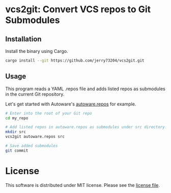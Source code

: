 # **vcs2git**: Convert VCS repos to Git Submodules

## Installation

Install the binary using Cargo.

```bash
cargo install --git https://github.com/jerry73204/vcs2git.git
```

## Usage

This program reads a YAML .repos file and adds listed repos as
submodules in the current Git repository.


Let's get started with Autoware's
[autoware.repos](https://github.com/autowarefoundation/autoware/blob/af0fbe322ba075ee4b4f0f87789c43b54800a234/autoware.repos)
for example.

```bash
# Enter into the root of your Git repo
cd my_repo

# Add listed repos in autoware.repos as submodules under src directory.
mkdir src
vcs2git autoware.repos src

# Save added submodules
git commit
```


# License

This software is distributed under MIT license. Please see the
[license file](LICENSE.txt).
